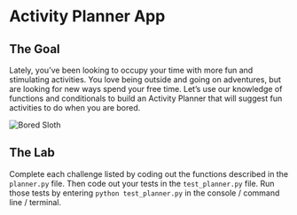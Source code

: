 # Activity Planner App

## The Goal
Lately, you’ve been looking to occupy your time with more fun and stimulating activities. You love being outside and going on adventures, but are looking for new ways spend your free time. Let’s use our knowledge of functions and conditionals to build an Activity Planner that will suggest fun activities to do when you are bored.

![Bored Sloth](https://media.giphy.com/media/t6ALY5Dkjok24/giphy.gif) 

## The Lab
Complete each challenge listed by coding out the functions described in the `planner.py` file. Then code out your tests in the `test_planner.py` file. Run those tests by entering `python test_planner.py` in the console / command line / terminal.